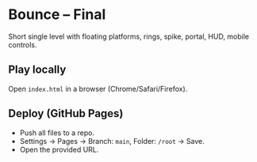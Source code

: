 # Bounce – Final
Short single level with floating platforms, rings, spike, portal, HUD, mobile controls.

## Play locally
Open `index.html` in a browser (Chrome/Safari/Firefox).

## Deploy (GitHub Pages)
- Push all files to a repo.
- Settings → Pages → Branch: `main`, Folder: `/root` → Save.
- Open the provided URL.
